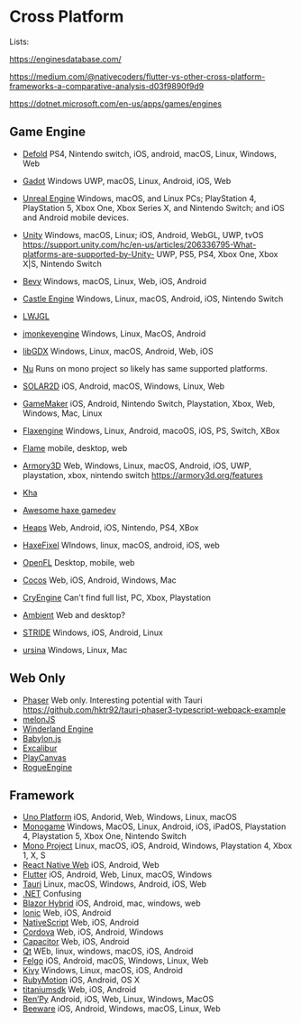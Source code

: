 # Cross Platform

Lists: 

https://enginesdatabase.com/

https://medium.com/@nativecoders/flutter-vs-other-cross-platform-frameworks-a-comparative-analysis-d03f9890f9d9

https://dotnet.microsoft.com/en-us/apps/games/engines


## Game Engine

- [Defold](https://defold.com/) PS4, Nintendo switch, iOS, android, macOS, Linux, Windows, Web
- [Gadot](https://docs.godotengine.org/en/3.5/about/faq.html#which-platforms-are-supported-by-godot)
Windows UWP, macOS, Linux, Android, iOS, Web
- [Unreal Engine](https://docs.unrealengine.com/4.26/en-US/SharingAndReleasing/) 
Windows, macOS, and Linux PCs; PlayStation 4, PlayStation 5, Xbox One, Xbox Series X, and Nintendo Switch; and iOS and Android mobile devices.
- [Unity](https://docs.unity3d.com/Manual/PlatformSpecific.html)
Windows, macOS, Linux; iOS, Android, WebGL, UWP, tvOS
https://support.unity.com/hc/en-us/articles/206336795-What-platforms-are-supported-by-Unity-
UWP, PS5, PS4, Xbox One, Xbox X|S, Nintendo Switch
- [Bevy](https://bevyengine.org/) Windows, macOS, Linux, Web, iOS, Android
- [Castle Engine](https://castle-engine.io/) Windows, Linux, macOS, Android, iOS, Nintendo Switch

- [LWJGL](https://www.lwjgl.org/frameworks)
- [jmonkeyengine](https://jmonkeyengine.org/features/) Windows, Linux, MacOS, Android
- [libGDX](https://libgdx.com/) Windows, Linux, macOS, Android, Web, iOS

- [Nu](https://github.com/bryanedds/Nu/wiki/What-is-Nu-and-What-it-Can-Do) Runs on mono project so likely has same supported platforms.

- [SOLAR2D](https://solar2d.com/) iOS, Android, macOS, Windows, Linux, Web

- [GameMaker](https://gamemaker.io/en/blog/export-with-gamemaker) iOS, Android, Nintendo Switch, Playstation, Xbox, Web, Windows, Mac, Linux

- [Flaxengine](https://flaxengine.com/features/) Windows, Linux, Android, macoOS, iOS, PS, Switch, XBox

- [Flame](https://flame-engine.org/) mobile, desktop, web

- [Armory3D](https://github.com/Kode/Kha/blob/main/readme.md#supported-platforms) Web, Windows, Linux, macOS, Android, iOS, UWP, playstation, xbox, nintendo switch
https://armory3d.org/features

- [Kha](https://kha.tech/)

- [Awesome haxe gamedev](https://github.com/Dvergar/awesome-haxe-gamedev)

- [Heaps](https://heaps.io/) Web, Android, iOS, Nintendo, PS4, XBox

- [HaxeFixel](https://haxeflixel.com/) WIndows, linux, macOS, android, iOS, web

- [OpenFL](https://www.openfl.org/) Desktop, mobile, web

- [Cocos](https://www.cocos.com/en/creator) Web, iOS, Android, Windows, Mac

- [CryEngine](https://www.cryengine.com/features) Can't find full list, PC, Xbox, Playstation

- [Ambient](https://ambient.run/) Web and desktop?

- [STRIDE](https://www.stride3d.net/) Windows, iOS, Android, Linux

- [ursina](https://www.ursinaengine.org/) Windows, Linux, Mac

## Web Only

- [Phaser](https://phaser.io/) Web only. Interesting potential with Tauri https://github.com/hktr92/tauri-phaser3-typescript-webpack-example
- [melonJS](https://melonjs.org/)
- [Winderland Engine](https://wonderlandengine.com/)
- [Babylon.js](https://www.babylonjs.com/)
- [Excalibur](https://excaliburjs.com/)
- [PlayCanvas](https://github.com/playcanvas/engine)
- [RogueEngine](https://rogueengine.io/)

## Framework
- [Uno Platform](https://platform.uno/) iOS, Andorid, Web, Windows, Linux, macOS
- [Monogame](https://monogame.net/) Windows, MacOS, Linux, Android, iOS, iPadOS, Playstation 4, Playstation 5, Xbox One, Nintendo Switch
- [Mono Project](https://www.mono-project.com/docs/about-mono/supported-platforms/) Linux, macOS, iOS, Android, Windows, Playstation 4, Xbox 1, X, S
- [React Native Web](https://necolas.github.io/react-native-web/) iOS, Android, Web
- [Flutter](https://flutter.dev/) iOS, Android, Web, Linux, macOS, Windows
- [Tauri](https://tauri.app/) Linux, macOS, Windows, Android, iOS, Web
- [.NET](https://dotnet.microsoft.com/en-us/) Confusing
- [Blazor Hybrid](https://learn.microsoft.com/en-us/shows/blazor-hybrid-for-beginners/what-is-blazor-hybrid-blazor-hybrid-for-beginners) iOS, Android, mac, windows, web
- [Ionic](https://ionicframework.com/) Web, iOS, Android
- [NativeScript](https://nativescript.org/) Web, iOS, Android
- [Cordova](https://cordova.apache.org/) Web, iOS, Android, Windows
- [Capacitor](https://capacitorjs.com/) Web, iOS, Android
- [Qt](https://www.qt.io/product/features) WEb, linux, windows, macOS, iOS, Android
- [Felgo](https://felgo.com/) iOS, Android, macOS, Windows, Linux, Web
- [Kivy](https://kivy.org/) Windows, Linux, macOS, iOS, Android
- [RubyMotion](http://www.rubymotion.com/) iOS, Android, OS X
- [titaniumsdk](https://titaniumsdk.com/) Web, iOS, Android
- [Ren’Py](https://www.renpy.org/) Android, iOS, Web, Linux, Windows, MacOS
- [Beeware](https://beeware.org/) iOS, Android, Windows, macOS, Linux, Web